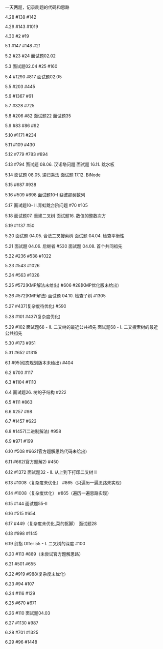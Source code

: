 一天两题，记录刷题的代码和思路

4.28 #138 #142

4.29 #143 #1019

4.30 #2 #19

5.1 #147 #148 #21

5.2 #23 #24 面试题02.02

5.3 面试题02.04 #25 #160

5.4 #1290 #817 面试题02.05

5.5 #203 #445

5.6 #1367 #61

5.7 #328 #725

5.8 #206 #82 面试题22 面试题35

5.9 #83 #86 #92

5.10 #1171 #234

5.11 #109 #430

5.12 #779 #783 #894

5.13 #794 面试题 08.06. 汉诺塔问题 面试题 16.11. 跳水板

5.14 面试题 08.05. 递归乘法 面试题 17.12. BiNode

5.15 #687 #938

5.16 #509 #698 面试题10-I 斐波那契数列

5.17 面试题10- II.青蛙跳台阶问题 #70 #105

5.18 面试题07. 重建二叉树 面试题16. 数值的整数次方

5.19 #1137 #50

5.20 面试题 04.05. 合法二叉搜索树 面试题 04.04. 检查平衡性

5.21 面试题 04.06. 后继者 #530 面试题 04.08. 首个共同祖先

5.22 #236 #538 #1022

5.23 #543 #1026

5.24 #563 #1028

5.25 #572(KMP解法未给出) #606 #28(KMP优化版未给出)

5.26 #572(KMP解法) 面试题 04.10. 检查子树 #1305

5.27 #437(复杂度待优化) #590

5.28 #101 #437(复杂度优化)

5.29 #102 面试题68 - II. 二叉树的最近公共祖先 面试题68 - I. 二叉搜索树的最近公共祖先

5.30 #173 #951

5.31 #652 #1315

6.1 #95(动态规划版本未给出) #404

6.2 #700 #117

6.3 #1104 #1110

6.4 面试题26. 树的子结构 #222

6.5 #111 #863

6.6 #257 #98

6.7 #1457 #623

6.8 #1457(二进制解法)  #958

6.9 #971 #199

6.10 #508 #662(官方题解思路代码未给出)

6.11 #662(官方题解2) #450

6.12 #1372 面试题32 - II. 从上到下打印二叉树 II

6.13 #1008（复杂度未优化） #865（只遍历一遍思路未实现）

6.14 #1008（复杂度优化） #865（遍历一遍思路实现）

6.15 #144 面试题55-II

6.16 #515 #654

6.17 #449（复杂度未优化,菜的抠脚） 面试题28

6.18 #998 #1145

6.19 剑指 Offer 55 - I. 二叉树的深度 #100

6.20 #113 #889（未尝试官方题解思路）

6.21 #501 #655

6.22 #919 #988(复杂度未优化)

6.23 #94 #107

6.24 #116 #129

6.25 #670 #671

6.26 #110 面试题04.03

6.27 #1130 #987

6.28 #701 #1325

6.29 #96 #1448